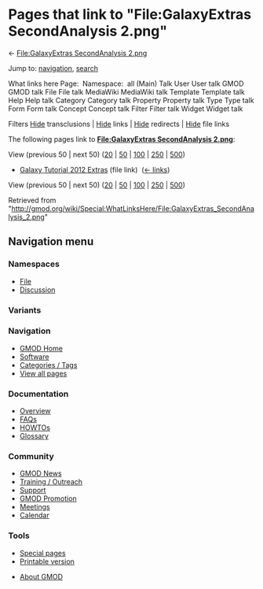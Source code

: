 <div id="mw-page-base" class="noprint">

</div>

<div id="mw-head-base" class="noprint">

</div>

<div id="content" class="mw-body" role="main">

<span id="top"></span>

<div id="mw-js-message" style="display:none;">

</div>



# <span dir="auto">Pages that link to "File:GalaxyExtras SecondAnalysis 2.png"</span>

<div id="bodyContent">

<div id="contentSub">

← [File:GalaxyExtras SecondAnalysis
2.png](/wiki/File:GalaxyExtras_SecondAnalysis_2.png "File:GalaxyExtras SecondAnalysis 2.png")

</div>

<div id="jump-to-nav" class="mw-jump">

Jump to: [navigation](#mw-navigation), [search](#p-search)

</div>

<div id="mw-content-text">

What links here Page:  Namespace:  all (Main) Talk User User talk GMOD
GMOD talk File File talk MediaWiki MediaWiki talk Template Template talk
Help Help talk Category Category talk Property Property talk Type Type
talk Form Form talk Concept Concept talk Filter Filter talk Widget
Widget talk

Filters
[Hide](/mediawiki/index.php?title=Special:WhatLinksHere/File:GalaxyExtras_SecondAnalysis_2.png&hidetrans=1 "Special:WhatLinksHere/File:GalaxyExtras SecondAnalysis 2.png")
transclusions \|
[Hide](/mediawiki/index.php?title=Special:WhatLinksHere/File:GalaxyExtras_SecondAnalysis_2.png&hidelinks=1 "Special:WhatLinksHere/File:GalaxyExtras SecondAnalysis 2.png")
links \|
[Hide](/mediawiki/index.php?title=Special:WhatLinksHere/File:GalaxyExtras_SecondAnalysis_2.png&hideredirs=1 "Special:WhatLinksHere/File:GalaxyExtras SecondAnalysis 2.png")
redirects \|
[Hide](/mediawiki/index.php?title=Special:WhatLinksHere/File:GalaxyExtras_SecondAnalysis_2.png&hideimages=1 "Special:WhatLinksHere/File:GalaxyExtras SecondAnalysis 2.png")
file links

The following pages link to **[File:GalaxyExtras SecondAnalysis
2.png](/wiki/File:GalaxyExtras_SecondAnalysis_2.png "File:GalaxyExtras SecondAnalysis 2.png")**:

View (previous 50 \| next 50)
([20](/mediawiki/index.php?title=Special:WhatLinksHere/File:GalaxyExtras_SecondAnalysis_2.png&limit=20 "Special:WhatLinksHere/File:GalaxyExtras SecondAnalysis 2.png")
\|
[50](/mediawiki/index.php?title=Special:WhatLinksHere/File:GalaxyExtras_SecondAnalysis_2.png&limit=50 "Special:WhatLinksHere/File:GalaxyExtras SecondAnalysis 2.png")
\|
[100](/mediawiki/index.php?title=Special:WhatLinksHere/File:GalaxyExtras_SecondAnalysis_2.png&limit=100 "Special:WhatLinksHere/File:GalaxyExtras SecondAnalysis 2.png")
\|
[250](/mediawiki/index.php?title=Special:WhatLinksHere/File:GalaxyExtras_SecondAnalysis_2.png&limit=250 "Special:WhatLinksHere/File:GalaxyExtras SecondAnalysis 2.png")
\|
[500](/mediawiki/index.php?title=Special:WhatLinksHere/File:GalaxyExtras_SecondAnalysis_2.png&limit=500 "Special:WhatLinksHere/File:GalaxyExtras SecondAnalysis 2.png"))

- [Galaxy Tutorial 2012
  Extras](/wiki/Galaxy_Tutorial_2012_Extras "Galaxy Tutorial 2012 Extras")
  (file link) ‎ <span class="mw-whatlinkshere-tools">([←
  links](/mediawiki/index.php?title=Special:WhatLinksHere&target=Galaxy+Tutorial+2012+Extras "Special:WhatLinksHere"))</span>

View (previous 50 \| next 50)
([20](/mediawiki/index.php?title=Special:WhatLinksHere/File:GalaxyExtras_SecondAnalysis_2.png&limit=20 "Special:WhatLinksHere/File:GalaxyExtras SecondAnalysis 2.png")
\|
[50](/mediawiki/index.php?title=Special:WhatLinksHere/File:GalaxyExtras_SecondAnalysis_2.png&limit=50 "Special:WhatLinksHere/File:GalaxyExtras SecondAnalysis 2.png")
\|
[100](/mediawiki/index.php?title=Special:WhatLinksHere/File:GalaxyExtras_SecondAnalysis_2.png&limit=100 "Special:WhatLinksHere/File:GalaxyExtras SecondAnalysis 2.png")
\|
[250](/mediawiki/index.php?title=Special:WhatLinksHere/File:GalaxyExtras_SecondAnalysis_2.png&limit=250 "Special:WhatLinksHere/File:GalaxyExtras SecondAnalysis 2.png")
\|
[500](/mediawiki/index.php?title=Special:WhatLinksHere/File:GalaxyExtras_SecondAnalysis_2.png&limit=500 "Special:WhatLinksHere/File:GalaxyExtras SecondAnalysis 2.png"))

</div>

<div class="printfooter">

Retrieved from
"<http://gmod.org/wiki/Special:WhatLinksHere/File:GalaxyExtras_SecondAnalysis_2.png>"

</div>

<div id="catlinks" class="catlinks catlinks-allhidden">

</div>

<div class="visualClear">

</div>

</div>

</div>

<div id="mw-navigation">

## Navigation menu

<div id="mw-head">



<div id="left-navigation">

<div id="p-namespaces" class="vectorTabs" role="navigation"
aria-labelledby="p-namespaces-label">

### Namespaces

- <span id="ca-nstab-image"><a href="/wiki/File:GalaxyExtras_SecondAnalysis_2.png" accesskey="c"
  title="View the file page [c]">File</a></span>
- <span id="ca-talk"><a
  href="/mediawiki/index.php?title=File_talk:GalaxyExtras_SecondAnalysis_2.png&amp;action=edit&amp;redlink=1"
  accesskey="t"
  title="Discussion about the content page [t]">Discussion</a></span>

</div>

<div id="p-variants" class="vectorMenu emptyPortlet" role="navigation"
aria-labelledby="p-variants-label">

### 

### Variants[](#)

<div class="menu">

</div>

</div>

</div>





</div>

</div>

</div>

<div id="mw-panel">

<div id="p-logo" role="banner">

<a href="/wiki/Main_Page"
style="background-image: url(http://gmod.org/images/GMOD-cogs.png);"
title="Visit the main page"></a>

</div>

<div id="p-Navigation" class="portal" role="navigation"
aria-labelledby="p-Navigation-label">

### Navigation

<div class="body">

- <span id="n-GMOD-Home">[GMOD Home](/wiki/Main_Page)</span>
- <span id="n-Software">[Software](/wiki/GMOD_Components)</span>
- <span id="n-Categories-.2F-Tags">[Categories /
  Tags](/wiki/Categories)</span>
- <span id="n-View-all-pages">[View all
  pages](/wiki/Special:AllPages)</span>

</div>

</div>

<div id="p-Documentation" class="portal" role="navigation"
aria-labelledby="p-Documentation-label">

### Documentation

<div class="body">

- <span id="n-Overview">[Overview](/wiki/Overview)</span>
- <span id="n-FAQs">[FAQs](/wiki/Category:FAQ)</span>
- <span id="n-HOWTOs">[HOWTOs](/wiki/Category:HOWTO)</span>
- <span id="n-Glossary">[Glossary](/wiki/Glossary)</span>

</div>

</div>

<div id="p-Community" class="portal" role="navigation"
aria-labelledby="p-Community-label">

### Community

<div class="body">

- <span id="n-GMOD-News">[GMOD News](/wiki/GMOD_News)</span>
- <span id="n-Training-.2F-Outreach">[Training /
  Outreach](/wiki/Training_and_Outreach)</span>
- <span id="n-Support">[Support](/wiki/Support)</span>
- <span id="n-GMOD-Promotion">[GMOD
  Promotion](/wiki/GMOD_Promotion)</span>
- <span id="n-Meetings">[Meetings](/wiki/Meetings)</span>
- <span id="n-Calendar">[Calendar](/wiki/Calendar)</span>

</div>

</div>

<div id="p-tb" class="portal" role="navigation"
aria-labelledby="p-tb-label">

### Tools

<div class="body">

- <span id="t-specialpages"><a href="/wiki/Special:SpecialPages" accesskey="q"
  title="A list of all special pages [q]">Special pages</a></span>
- <span id="t-print"><a
  href="/mediawiki/index.php?title=Special:WhatLinksHere/File:GalaxyExtras_SecondAnalysis_2.png&amp;printable=yes"
  rel="alternate" accesskey="p"
  title="Printable version of this page [p]">Printable version</a></span>

</div>

</div>

</div>

</div>

<div id="footer" role="contentinfo">

- <span id="footer-places-about">[About
  GMOD](/wiki/GMOD:About "GMOD:About")</span>

<!-- -->






</div>
